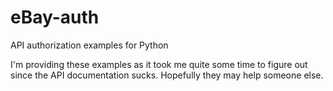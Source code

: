 # eBay-auth
API authorization examples for Python

I'm providing these examples as it took me quite some time to figure out since the API documentation sucks.
Hopefully they may help someone else.
